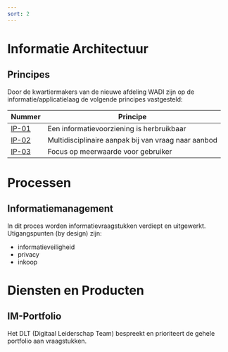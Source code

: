 ```yaml
---
sort: 2
---
```


# Informatie Architectuur
## Principes

Door de kwartiermakers van de nieuwe afdeling WADI zijn op de informatie/applicatielaag de volgende principes vastgesteld:

| Nummer | Principe |
|--------|----------|
| [IP-01](https://aaenmaas.topdesk.net/tas/public/ssp/content/detail/knowledgeitem?unid=b0349db446ac45cfa11c6766381dfb22) | Een informatievoorziening is herbruikbaar |
| [IP-02](https://aaenmaas.topdesk.net/tas/public/ssp/content/detail/knowledgeitem?unid=4a1a474798e64372a6808ab9d0b4b135) | Multidisciplinaire aanpak bij van vraag naar aanbod |
| [IP-03](https://aaenmaas.topdesk.net/tas/public/ssp/content/detail/knowledgeitem?unid=faafa54531a1415c914ffd3e4240d6d6) | Focus op meerwaarde voor gebruiker |

# Processen
## Informatiemanagement
In dit proces worden informatievraagstukken verdiept en uitgewerkt. Utigangspunten (by design) zijn:
-  informatieveiligheid
-  privacy
-  inkoop

# Diensten en Producten
## IM-Portfolio
Het DLT (Digitaal Leiderschap Team) bespreekt en prioriteert de gehele portfolio aan vraagstukken.

